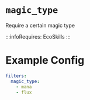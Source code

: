 # `magic_type`

Require a certain magic type

:::infoRequires:
EcoSkills
:::

# Example Config
```yaml
filters:
  magic_type:
    - mana
    - flux
```
